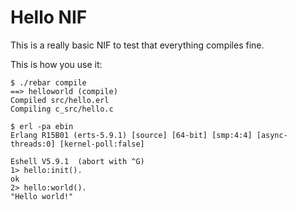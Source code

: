 Hello NIF
=========

This is a really basic NIF to test that everything compiles fine.

This is how you use it:

    $ ./rebar compile
    ==> helloworld (compile)
    Compiled src/hello.erl
    Compiling c_src/hello.c

    $ erl -pa ebin
    Erlang R15B01 (erts-5.9.1) [source] [64-bit] [smp:4:4] [async-threads:0] [kernel-poll:false]

    Eshell V5.9.1  (abort with ^G)
    1> hello:init().
    ok
    2> hello:world().
    "Hello world!"
